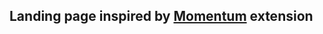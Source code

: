 ## Landing page inspired by [Momentum](https://chrome.google.com/webstore/detail/momentum/laookkfknpbbblfpciffpaejjkokdgca?hl=en) extension
